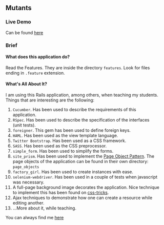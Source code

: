 ## Mutants ##

### Live Demo ###

Can be found [here](http://shielded-mesa-1223.herokuapp.com/)

### Brief ###

#### What does this application do? ####

Read the Features. They are inside the directory `features`. Look for files ending in `.feature` extension.

#### What's All About It? ####

I am using this Rails application, among others, when teaching my students. Things that are interesting are the following:

1. `Cucumber`. Has been used to describe the requirements of this application. 
2. `RSpec`. Has been used to describe the specification of the interfaces (unit tests).
3. `foreigner`. This gem has been used to define foreign keys.
4. `HAML`. Has been used as the view template language.
5. `Twitter Bootstrap`. Has been used as a CSS framework.
6. `SASS`. Has been used as the CSS preprocessor.
7. `simple_form`. Has been used to simplify the forms.
8. `site_prism`. Has been used to implement the [Page Object Pattern](http://martinfowler.com/bliki/PageObject.html). The page objects of the application can be found in their own directory: `page_objects`
9. `factory_girl`. Has been used to create instances with ease.
10. `selenium-webdriver`. Has been used in a couple of tests when javascript was necessary.
11. A full-page background image decorates the application. Nice technique to implement this has been found on [css-tricks](https://www.google.gr/url?sa=t&rct=j&q=&esrc=s&source=web&cd=1&cad=rja&uact=8&ved=0CCgQFjAA&url=http%3A%2F%2Fcss-tricks.com%2Fperfect-full-page-background-image%2F&ei=RSpmU4zWAomN7Qae8IGADg&usg=AFQjCNEhgsFuP7_T7nQ8VxEGzEt0rkktCw&bvm=bv.65788261,d.ZGU).
12. Ajax techniques to demonstrate how one can create a resource while editing another.
13. ...More about it, while teaching.

You can always find me [here](mailto:panayotis@matsinopoulos.gr)

